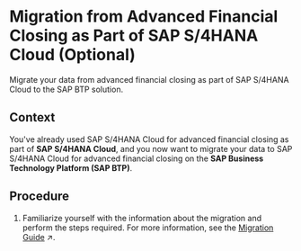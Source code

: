 <!-- loio51b6705400504ef1b9faa22e24995f91 -->

# Migration from Advanced Financial Closing as Part of SAP S/4HANA Cloud \(Optional\)

Migrate your data from advanced financial closing as part of SAP S/4HANA Cloud to the SAP BTP solution.



<a name="loio51b6705400504ef1b9faa22e24995f91__context_zjc_5dp_n5b"/>

## Context

You've already used SAP S/4HANA Cloud for advanced financial closing as part of **SAP S/4HANA Cloud**, and you now want to migrate your data to SAP S/4HANA Cloud for advanced financial closing on the **SAP Business Technology Platform \(SAP BTP\)**.



<a name="loio51b6705400504ef1b9faa22e24995f91__steps_tf1_k2p_n5b"/>

## Procedure

1.  Familiarize yourself with the information about the migration and perform the steps required. For more information, see the [Migration Guide](https://help.sap.com/viewer/c67f40b6823f4b33ad8abe58303db75b/SHIP/en-US/025204e29f8b43b282099d44470de1fc.html "Get an overview of what this migration guide covers.") :arrow_upper_right:.


